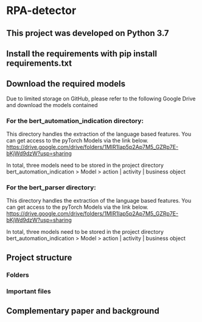 # RPA-detector
## This project was developed on Python 3.7

## Install the requirements with pip install requirements.txt

## Download the required models
Due to limited storage on GitHub, please refer to the following Google Drive and download the models contained

### For the bert_automation_indication directory:
This directory handles the extraction of the language based features. You can get access to the pyTorch Models via the link below.
https://drive.google.com/drive/folders/1MIR1Iap5p2Ap7M5_GZRp7E-bKjWd9dzW?usp=sharing

In total, three models need to be stored in the project directory bert_automation_indication > Model > action | activity | business object

### For the bert_parser directory:
This directory handles the extraction of the language based features. You can get access to the pyTorch Models via the link below.
https://drive.google.com/drive/folders/1MIR1Iap5p2Ap7M5_GZRp7E-bKjWd9dzW?usp=sharing

In total, three models need to be stored in the project directory bert_automation_indication > Model > action | activity | business object

## Project structure

### Folders

### Important files

## Complementary paper and background
